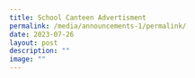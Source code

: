 ```yaml
---
title: School Canteen Advertisment
permalink: /media/announcements-1/permalink/
date: 2023-07-26
layout: post
description: ""
image: ""
---
```

